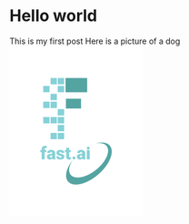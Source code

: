 # Hello world

This is my first post
Here is a picture of a dog
![Dog infront of a screen](images/logo.png)
